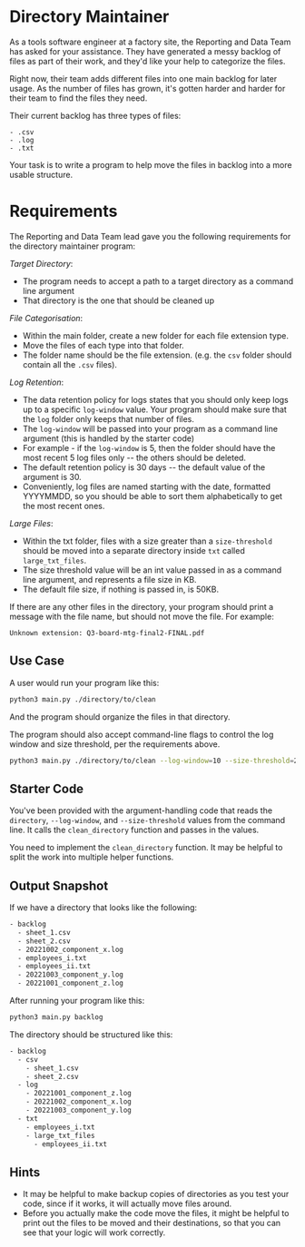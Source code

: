 # Directory Maintainer

As a tools software engineer at a factory site, the Reporting and Data Team has asked for your assistance. They have generated a messy backlog of files as part of their work, and they'd like your help to categorize the files.

Right now, their team adds different files into one main backlog for later usage. As the number of files has grown, it's gotten harder and harder for their team to find the files they need.

Their current backlog has three types of files:

```
- .csv
- .log
- .txt
```

Your task is to write a program to help move the files in backlog into a more usable structure.

# Requirements

The Reporting and Data Team lead gave you the following requirements for the directory maintainer program:

*Target Directory*:
- The program needs to accept a path to a target directory as a command line argument
- That directory is the one that should be cleaned up

*File Categorisation*:
- Within the main folder, create a new folder for each file extension type.
- Move the files of each type into that folder.
- The folder name should be the file extension. (e.g. the `csv` folder should contain all the `.csv` files).

*Log Retention*:
- The data retention policy for logs states that you should only keep logs up to a specific `log-window` value. Your program should make sure that the `log` folder only keeps that number of files.
- The `log-window` will be passed into your program as a command line argument (this is handled by the starter code)
- For example - if the `log-window` is 5, then the folder should have the most recent 5 log files only -- the others should be deleted.
- The default retention policy is 30 days -- the default value of the argument is 30.
- Conveniently, log files are named starting with the date, formatted YYYYMMDD, so you should be able to sort them alphabetically to get the most recent ones.

*Large Files*:
- Within the txt folder, files with a size greater than a `size-threshold` should be moved into a separate directory inside `txt` called `large_txt_files`.
- The size threshold value will be an int value passed in as a command line
    argument, and represents a file size in KB.
- The default file size, if nothing is passed in, is 50KB.

If there are any other files in the directory, your program should print a message with the file name, but should not move the file. For example:

```
Unknown extension: Q3-board-mtg-final2-FINAL.pdf
```

## Use Case

A user would run your program like this:

```sh
python3 main.py ./directory/to/clean
```

And the program should organize the files in that directory.

The program should also accept command-line flags to control the log window and size threshold, per the
requirements above.

```sh
python3 main.py ./directory/to/clean --log-window=10 --size-threshold=20
```

## Starter Code

You've been provided with the argument-handling code that reads the `directory`, `--log-window`, and `--size-threshold` values from the command line. It calls the `clean_directory` function and passes in the values.

You need to implement the `clean_directory` function. It may be helpful to split the work into multiple helper functions.

 ## Output Snapshot

 If we have a directory that looks like the following:

```txt
- backlog
  - sheet_1.csv
  - sheet_2.csv
  - 20221002_component_x.log
  - employees_i.txt
  - employees_ii.txt
  - 20221003_component_y.log
  - 20221001_component_z.log
```

After running your program like this:

```sh
python3 main.py backlog
```

The directory should be structured like this:

```txt
- backlog
  - csv
    - sheet_1.csv
    - sheet_2.csv
  - log
    - 20221001_component_z.log
    - 20221002_component_x.log
    - 20221003_component_y.log
  - txt
    - employees_i.txt
    - large_txt_files
      - employees_ii.txt
```

 ## Hints

- It may be helpful to make backup copies of directories as you test your code,
     since if it works, it will actually move files around.
- Before you actually make the code move the files, it might be helpful to print
    out the files to be moved and their destinations, so that you can see that
    your logic will work correctly.
